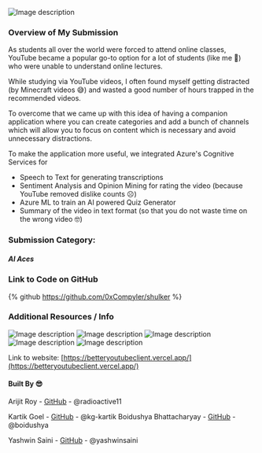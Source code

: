 ![Image description](https://dev-to-uploads.s3.amazonaws.com/uploads/articles/0ng61e62611g5j3bevcq.jpeg)
 
### Overview of My Submission
As students all over the world were forced to attend online classes, YouTube became a popular go-to option for a lot of students (like me 😬) who were unable to understand online lectures.

While studying via YouTube videos, I often found myself getting distracted (by Minecraft videos 😅) and wasted a good number of hours trapped in the recommended videos.

To overcome that we came up with this idea of having a companion application where you can create categories and add a bunch of channels which will allow you to focus on content which is necessary and avoid unnecessary distractions.

To make the application more useful, we integrated Azure's Cognitive Services for 

- Speech to Text for generating transcriptions
- Sentiment Analysis and Opinion Mining for rating the video (because YouTube removed dislike counts ☹️)
- Azure ML to train an AI powered Quiz Generator
- Summary of the video in text format (so that you do not waste time on the wrong video 🤓)

### Submission Category: 

##### AI Aces


### Link to Code on GitHub

{% github https://github.com/0xCompyler/shulker %}

### Additional Resources / Info

![Image description](https://dev-to-uploads.s3.amazonaws.com/uploads/articles/ki08f6hplci55xp6o6h6.jpeg)
![Image description](https://dev-to-uploads.s3.amazonaws.com/uploads/articles/zvbm8xpn4b8ecwmrlhx8.jpeg)
![Image description](https://dev-to-uploads.s3.amazonaws.com/uploads/articles/uohndfm25iz6i57vkota.jpeg)
![Image description](https://dev-to-uploads.s3.amazonaws.com/uploads/articles/syfd7lu8qv75fdetc4tk.jpeg)
![Image description](https://dev-to-uploads.s3.amazonaws.com/uploads/articles/3ib9f5x5d6bqw5a961uf.png)
 
Link to website: [https://betteryoutubeclient.vercel.app/](https://betteryoutubeclient.vercel.app/)

#### Built By 😎

Arijit Roy - [GitHub](https://github.com/0xCompyler) - @radioactive11 

Kartik Goel - [GitHub](https://github.com/kg-kartik) - @kg-kartik 
Boidushya Bhattacharyay - [GitHub](https://github.com/boidushya) - @boidushya 

Yashwin Saini - [GitHub](https://github.com/yash-wins) - @yashwinsaini 